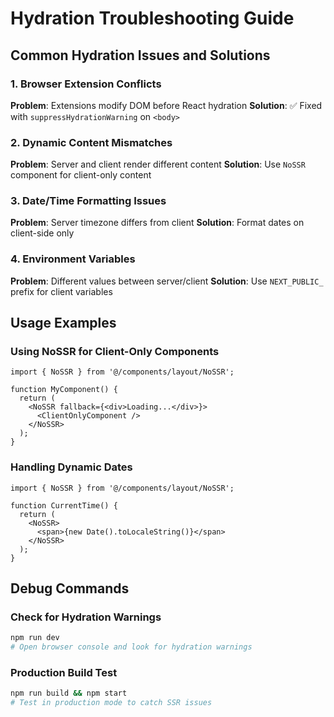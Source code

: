 # Hydration Troubleshooting Guide

## Common Hydration Issues and Solutions

### 1. Browser Extension Conflicts
**Problem**: Extensions modify DOM before React hydration
**Solution**: ✅ Fixed with `suppressHydrationWarning` on `<body>`

### 2. Dynamic Content Mismatches
**Problem**: Server and client render different content
**Solution**: Use `NoSSR` component for client-only content

### 3. Date/Time Formatting Issues
**Problem**: Server timezone differs from client
**Solution**: Format dates on client-side only

### 4. Environment Variables
**Problem**: Different values between server/client
**Solution**: Use `NEXT_PUBLIC_` prefix for client variables

## Usage Examples

### Using NoSSR for Client-Only Components
```tsx
import { NoSSR } from '@/components/layout/NoSSR';

function MyComponent() {
  return (
    <NoSSR fallback={<div>Loading...</div>}>
      <ClientOnlyComponent />
    </NoSSR>
  );
}
```

### Handling Dynamic Dates
```tsx
import { NoSSR } from '@/components/layout/NoSSR';

function CurrentTime() {
  return (
    <NoSSR>
      <span>{new Date().toLocaleString()}</span>
    </NoSSR>
  );
}
```

## Debug Commands

### Check for Hydration Warnings
```bash
npm run dev
# Open browser console and look for hydration warnings
```

### Production Build Test
```bash
npm run build && npm start
# Test in production mode to catch SSR issues
```